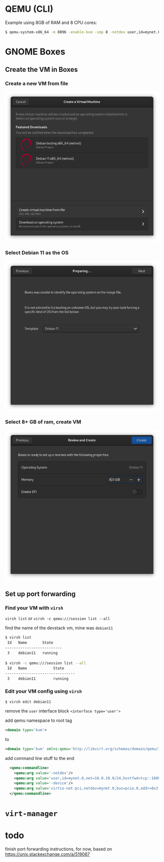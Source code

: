 # QEMU (CLI)
Example using 8GB of RAM and 8 CPU cores:
```sh
$ qemu-system-x86_64 -m 8096 -enable-kvm -smp 8 -netdev user,id=mynet.0,hostfwd=tcp::18000-:18000,hostfwd=tcp::1995-:1995 -device virtio-net-pci,netdev=mynet.0 -hda devstack-bullseye.qcow2
```

# GNOME Boxes
## Create the VM in Boxes
### Create a new VM from file
![create vm](media/boxes_create_vm.png)

### Select Debian 11 as the OS
![select os](media/boxes_select_os.png)

### Select 8+ GB of ram, create VM
![create vm](media/boxes_add_ram.png)

## Set up port forwarding
### Find your VM with `virsh`

`virsh list` or `virsh -c qemu:///session list --all`

find the name of the devstack vm, mine was `debian11`

```bash
$ virsh list
 Id   Name       State
--------------------------
 3    debian11   running

$ virsh -c qemu:///session list --all
 Id   Name            State
--------------------------------
 3    debian11        running
```

### Edit your VM config using `virsh`

```
$ virsh edit debian11
```

remove the `user` interface block `<interface type='user'>`

add qemu namespace to root tag
```xml
<domain type='kvm'>
```
to
```xml
<domain type='kvm' xmlns:qemu='http://libvirt.org/schemas/domain/qemu/1.0'>
```
add command line stuff to the end
```xml
  <qemu:commandline>
    <qemu:arg value='-netdev'/>
    <qemu:arg value='user,id=mynet.0,net=10.0.10.0/24,hostfwd=tcp::18000-:18000'/>
    <qemu:arg value='-device'/>
    <qemu:arg value='virtio-net-pci,netdev=mynet.0,bus=pcie.0,addr=0x3'/>
  </qemu:commandline>
```

# `virt-manager`



# todo
finish port forwarding instructions, for now, based on https://unix.stackexchange.com/a/519067

